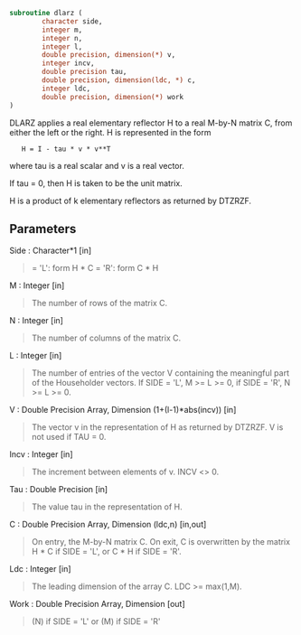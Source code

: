 ```fortran
subroutine dlarz (
		character side,
		integer m,
		integer n,
		integer l,
		double precision, dimension(*) v,
		integer incv,
		double precision tau,
		double precision, dimension(ldc, *) c,
		integer ldc,
		double precision, dimension(*) work
)
```

 DLARZ applies a real elementary reflector H to a real M-by-N
 matrix C, from either the left or the right. H is represented in the
 form

       H = I - tau * v * v**T

 where tau is a real scalar and v is a real vector.

 If tau = 0, then H is taken to be the unit matrix.


 H is a product of k elementary reflectors as returned by DTZRZF.

## Parameters
Side : Character*1 [in]
> = 'L': form  H * C
> = 'R': form  C * H

M : Integer [in]
> The number of rows of the matrix C.

N : Integer [in]
> The number of columns of the matrix C.

L : Integer [in]
> The number of entries of the vector V containing
> the meaningful part of the Householder vectors.
> If SIDE = 'L', M >= L >= 0, if SIDE = 'R', N >= L >= 0.

V : Double Precision Array, Dimension (1+(l-1)*abs(incv)) [in]
> The vector v in the representation of H as returned by
> DTZRZF. V is not used if TAU = 0.

Incv : Integer [in]
> The increment between elements of v. INCV <> 0.

Tau : Double Precision [in]
> The value tau in the representation of H.

C : Double Precision Array, Dimension (ldc,n) [in,out]
> On entry, the M-by-N matrix C.
> On exit, C is overwritten by the matrix H * C if SIDE = 'L',
> or C * H if SIDE = 'R'.

Ldc : Integer [in]
> The leading dimension of the array C. LDC >= max(1,M).

Work : Double Precision Array, Dimension [out]
> (N) if SIDE = 'L'
> or (M) if SIDE = 'R'

